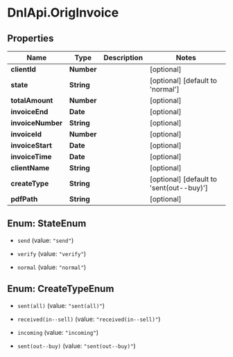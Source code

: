 # DnlApi.OrigInvoice

## Properties
Name | Type | Description | Notes
------------ | ------------- | ------------- | -------------
**clientId** | **Number** |  | [optional] 
**state** | **String** |  | [optional] [default to &#39;normal&#39;]
**totalAmount** | **Number** |  | [optional] 
**invoiceEnd** | **Date** |  | [optional] 
**invoiceNumber** | **String** |  | [optional] 
**invoiceId** | **Number** |  | [optional] 
**invoiceStart** | **Date** |  | [optional] 
**invoiceTime** | **Date** |  | [optional] 
**clientName** | **String** |  | [optional] 
**createType** | **String** |  | [optional] [default to &#39;sent(out--buy)&#39;]
**pdfPath** | **String** |  | [optional] 


<a name="StateEnum"></a>
## Enum: StateEnum


* `send` (value: `"send"`)

* `verify` (value: `"verify"`)

* `normal` (value: `"normal"`)




<a name="CreateTypeEnum"></a>
## Enum: CreateTypeEnum


* `sent(all)` (value: `"sent(all)"`)

* `received(in--sell)` (value: `"received(in--sell)"`)

* `incoming` (value: `"incoming"`)

* `sent(out--buy)` (value: `"sent(out--buy)"`)




